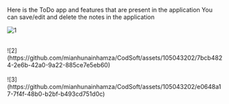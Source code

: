 Here is the ToDo app and features that are present in the application
You can save/edit and delete the notes in the application

![1](https://github.com/mianhunainhamza/CodSoft/assets/105043202/a4b9fb95-0ed3-47db-945c-ad34a612bcf3)
<br>

<br>
![2](https://github.com/mianhunainhamza/CodSoft/assets/105043202/7bcb4824-2e6b-42a0-9a22-885ce7e5eb60)
<br>

<br>
![3](https://github.com/mianhunainhamza/CodSoft/assets/105043202/e0648a17-7f4f-48b0-b2bf-b493cd751d0c)
